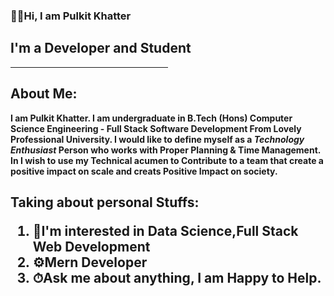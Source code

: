 ### 👋🏻Hi, I am <strong>Pulkit Khatter<strong> 
<h2>I'm a Developer and Student</h2> 
<hr style="width:50%;text-align:left;margin-left:0">
<h2>About Me:</h2>
   I am <strong>Pulkit Khatter.</strong> I am undergraduate in B.Tech (Hons)
      Computer Science Engineering - Full Stack Software Development From Lovely
      Professional University. I would like to define myself as a
      <em>Technology Enthusiast</em> Person who works with Proper Planning &
      Time Management. <br /> In 
      I wish to use my Technical acumen to Contribute to a team that create a
      positive impact on scale and creats Positive Impact on society.
   <h2>Taking about personal Stuffs:
      <ol>
         <li>🎯I'm interested in Data Science,Full Stack Web Development</li>
         <li>⚙Mern Developer</li>
         <li>⏱Ask me about anything, I am Happy to Help.</li>
         </ol>

<!--
**pulkitkhatter/pulkitkhatter** is a ✨ _special_ ✨ repository because its `README.md` (this file) appears on your GitHub profile.

Here are some ideas to get you started:

- 🔭 I’m currently working on ...
- 🌱 I’m currently learning ...
- 👯 I’m looking to collaborate on ...
- 🤔 I’m looking for help with ...
- 💬 Ask me about ...
- 📫 How to reach me: ...
- 😄 Pronouns: ...
- ⚡ Fun fact: ...
-->
